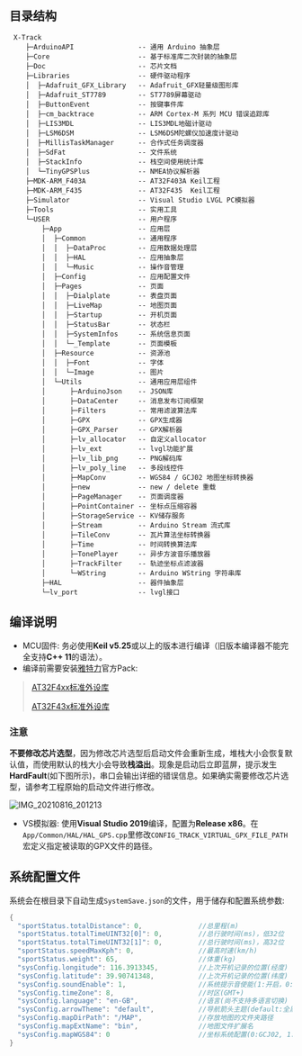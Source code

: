 ## 目录结构
```
 X-Track
    ├─ArduinoAPI                -- 通用 Arduino 抽象层
    ├─Core                      -- 基于标准库二次封装的抽象层
    ├─Doc                       -- 芯片文档
    ├─Libraries                 -- 硬件驱动程序
    │  ├─Adafruit_GFX_Library   -- Adafruit_GFX轻量级图形库
    │  ├─Adafruit_ST7789        -- ST7789屏幕驱动
    │  ├─ButtonEvent            -- 按键事件库
    │  ├─cm_backtrace           -- ARM Cortex-M 系列 MCU 错误追踪库
    │  ├─LIS3MDL                -- LIS3MDL地磁计驱动
    │  ├─LSM6DSM                -- LSM6DSM陀螺仪加速度计驱动
    │  ├─MillisTaskManager      -- 合作式任务调度器
    │  ├─SdFat                  -- 文件系统
    │  ├─StackInfo              -- 栈空间使用统计库
    │  └─TinyGPSPlus            -- NMEA协议解析器
    ├─MDK-ARM_F403A             -- AT32F403A Keil工程
    ├─MDK-ARM_F435              -- AT32F435  Keil工程
    ├─Simulator                 -- Visual Studio LVGL PC模拟器
    ├─Tools                     -- 实用工具
    └─USER                      -- 用户程序
        ├─App                   -- 应用层
        │  ├─Common             -- 通用程序
        │  │  ├─DataProc        -- 应用数据处理层
        │  │  ├─HAL             -- 应用抽象层
        │  │  └─Music           -- 操作音管理
        │  ├─Config             -- 应用配置文件
        │  ├─Pages              -- 页面
        │  │  ├─Dialplate       -- 表盘页面
        │  │  ├─LiveMap         -- 地图页面
        │  │  ├─Startup         -- 开机页面
        │  │  ├─StatusBar       -- 状态栏
        │  │  ├─SystemInfos     -- 系统信息页面
        │  │  └─_Template       -- 页面模板
        │  ├─Resource           -- 资源池
        │  │  ├─Font            -- 字体
        │  │  └─Image           -- 图片
        │  └─Utils              -- 通用应用层组件
        │      ├─ArduinoJson    -- JSON库
        │      ├─DataCenter     -- 消息发布订阅框架
        │      ├─Filters        -- 常用滤波算法库
        │      ├─GPX            -- GPX生成器
        │      ├─GPX_Parser     -- GPX解析器
        │      ├─lv_allocator   -- 自定义allocator
        │      ├─lv_ext         -- lvgl功能扩展
        │      ├─lv_lib_png     -- PNG解码库
        │      ├─lv_poly_line   -- 多段线控件
        │      ├─MapConv        -- WGS84 / GCJ02 地图坐标转换器
        │      ├─new            -- new / delete 重载
        │      ├─PageManager    -- 页面调度器
        │      ├─PointContainer -- 坐标点压缩容器
        │      ├─StorageService -- KV储存服务
        │      ├─Stream         -- Arduino Stream 流式库
        │      ├─TileConv       -- 瓦片算法坐标转换器
        │      ├─Time           -- 时间转换算法库
        │      ├─TonePlayer     -- 异步方波音乐播放器
        │      ├─TrackFilter    -- 轨迹坐标点滤波器
        │      └─WString        -- Arduino WString 字符串库
        ├─HAL                   -- 器件抽象层
        └─lv_port               -- lvgl接口
```
## 编译说明
* MCU固件: 务必使用**Keil v5.25**或以上的版本进行编译（旧版本编译器不能完全支持**C++ 11**的语法）。
* 编译前需要安装[雅特力](https://www.arterytek.com/cn/index.jsp)官方Pack:
> [AT32F4xx标准外设库](http://www.arterytek.com/download/Pack_Keil_AT32F4xx_CH_V1.3.7.zip)
> 
> [AT32F43x标准外设库](https://www.arterytek.com/download/Keil5_AT32MCU_AddOn_CH_V2.0.6.zip)
  ### 注意
  **不要修改芯片选型**，因为修改芯片选型后启动文件会重新生成，堆栈大小会恢复默认值，而使用默认的栈大小会导致**栈溢出**。现象是启动后立即蓝屏，提示发生**HardFault**(如下图所示)，串口会输出详细的错误信息。如果确实需要修改芯片选型，请参考工程原始的启动文件进行修改。

![IMG_20210816_201213](https://user-images.githubusercontent.com/26767803/129562550-5de4f4b6-f96c-481c-9a4e-b2470f7b3477.jpg)

* VS模拟器: 使用**Visual Studio 2019**编译，配置为**Release x86**。在`App/Common/HAL/HAL_GPS.cpp`里修改`CONFIG_TRACK_VIRTUAL_GPX_FILE_PATH`宏定义指定被读取的GPX文件的路径。

## 系统配置文件
系统会在根目录下自动生成`SystemSave.json`的文件，用于储存和配置系统参数:
```C
{
  "sportStatus.totalDistance": 0,              //总里程(m)
  "sportStatus.totalTimeUINT32[0]": 0,         //总行驶时间(ms)，低32位
  "sportStatus.totalTimeUINT32[1]": 0,         //总行驶时间(ms)，高32位
  "sportStatus.speedMaxKph": 0,                //最高时速(km/h)
  "sportStatus.weight": 65,                    //体重(kg)
  "sysConfig.longitude": 116.3913345,          //上次开机记录的位置(经度)
  "sysConfig.latitude": 39.90741348,           //上次开机记录的位置(纬度)
  "sysConfig.soundEnable": 1,                  //系统提示音使能(1:开启，0:关闭)
  "sysConfig.timeZone": 8,                     //时区(GMT+)
  "sysConfig.language": "en-GB",               //语言(尚不支持多语言切换)
  "sysConfig.arrowTheme": "default",           //导航箭头主题(default:全黑，dark:橙底黑边，light:橙底白边)
  "sysConfig.mapDirPath": "/MAP",              //存放地图的文件夹路径
  "sysConfig.mapExtName": "bin",               //地图文件扩展名
  "sysConfig.mapWGS84": 0                      //坐标系统配置(0:GCJ02, 1:WGS84)
}
```
